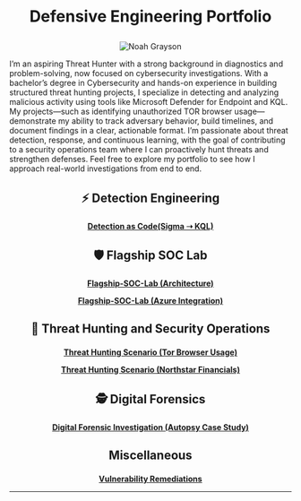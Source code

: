 #  <p align=center>  Defensive Engineering Portfolio 

<p align=center> <img src="https://readme-typing-svg.herokuapp.com?font=Montserrat&weight=500&size=25&duration=4500&pause=500&color=71717a&width=435&lines=Hello%2C+I'm+Anthony+Alvarez;Certified+CyberSecurity+Pro" alt="Noah Grayson"/>

I’m an aspiring Threat Hunter with a strong background in diagnostics and problem-solving, now focused on cybersecurity investigations. With a bachelor’s degree in Cybersecurity and hands-on experience in building structured threat hunting projects, I specialize in detecting and analyzing malicious activity using tools like Microsoft Defender for Endpoint and KQL. My projects—such as identifying unauthorized TOR browser usage—demonstrate my ability to track adversary behavior, build timelines, and document findings in a clear, actionable format. I’m passionate about threat detection, response, and continuous learning, with the goal of contributing to a security operations team where I can proactively hunt threats and strengthen defenses. Feel free to explore my portfolio to see how I approach real-world investigations from end to end.

## <p align=center> ⚡ Detection Engineering

**<p align=center>[Detection as Code(Sigma ➝ KQL)](https://github.com/702alvarez/-detection-as-code-sigma-lab)**



## <p align=center>🛡️ Flagship SOC Lab

**<p align=center>[Flagship-SOC-Lab (Architecture)](https://github.com/702alvarez/Flagship-SOC-Lab)**
**<p align=center>[Flagship-SOC-Lab (Azure Integration)](https://github.com/702alvarez/Flagship-Soc-Lab-Cloud)**
  
## <p align=center>🚨 Threat Hunting and Security Operations

**<p align=center>[Threat Hunting Scenario (Tor Browser Usage)](https://github.com/702alvarez/-threat-hunting-scenario-tor)**
**<p align=center>[Threat Hunting Scenario (Northstar Financials)](https://github.com/702alvarez/atomic-red-team-lab-runs)**

## <p align=center>🕵️ Digital Forensics

**<p align=center>[Digital Forensic Investigation (Autopsy Case Study)](https://github.com/702alvarez/Digital-Forensic)**

## <p align=center>Miscellaneous

**<p align=center>[Vulnerability Remediations](https://github.com/702alvarez/vulnerability-remediations)**

<hr/>


<!--
<img width="35" alt="image" src="https://github.com/user-attachments/assets/2f41c7cd-5ea8-4475-b451-a37161b6c3fb"> 
<img width="35" alt="image" src="https://github.com/user-attachments/assets/77649969-9910-4994-8b96-74a116cfb2a8">
-->
